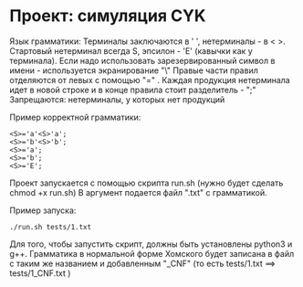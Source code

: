 # Проект: симуляция CYK 

Язык грамматики:
Терминалы заключаются в '  ', нетерминалы - в < >.
Стартовый нетерминал всегда S, эпсилон - 'E' (кавычки как у терминала). 
Если  надо использовать зарезервированный символ в имени - используется экранирование "\\"
Правые части правил отделяются от левых с помощью "=" .  Каждая продукция нетерминала идет в новой строке и в конце правила стоит разделитель - ";"
Запрещаются: 
нетерминалы, у которых нет продукций 

Пример корректной грамматики: 
```
<S>='a'<S>'a';
<S>='b'<S>'b';
<S>='a';
<S>='b';
<S>='E';
```


Проект запускается с помощью скрипта run.sh (нужно будет сделать chmod +x run.sh) 
В аргумент подается файл ".txt" с грамматикой.

Пример запуска:

``./run.sh tests/1.txt``

Для того, чтобы запустить скрипт, должны быть установлены python3 и g++.
Грамматика в нормальной форме Хомского будет записана в файл с таким же названием и добавленным "\_CNF" (то есть  tests/1.txt ==> tests/1\_CNF.txt )
